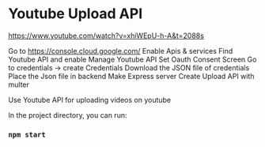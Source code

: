 # Youtube Upload API

https://www.youtube.com/watch?v=xhiWEpU-h-A&t=2088s

Go to https://console.cloud.google.com/ 
Enable Apis & services 
Find Youtube API and enable 
Manage Youtube API 
Set Oauth Consent Screen 
Go to credentials -> create Credentials 
Download the JSON file of credentials 
Place the Json file in backend 
Make Express server 
Create Upload API with multer 

Use Youtube API for uploading videos on youtube

In the project directory, you can run:

### `npm start`

